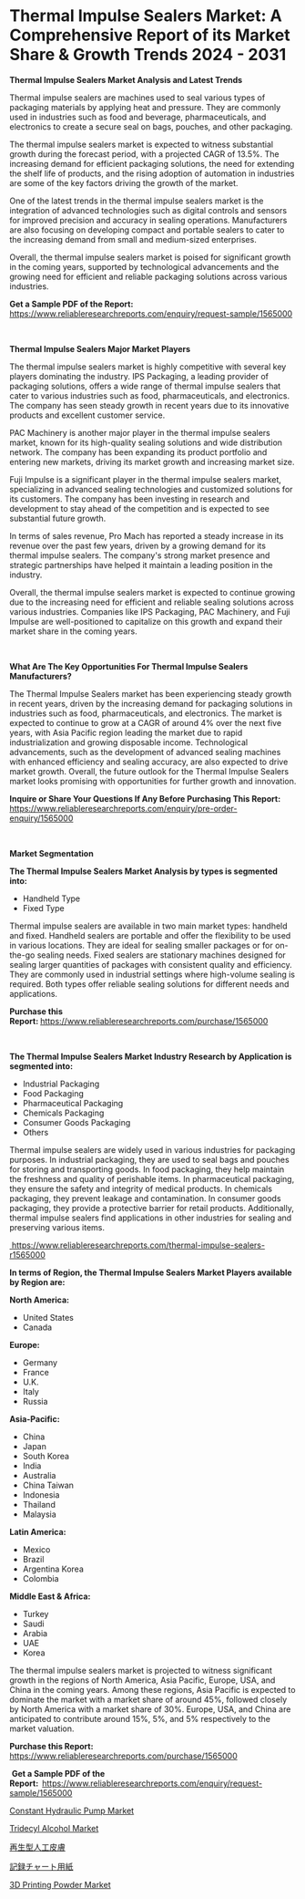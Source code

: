 <p><h1>Thermal Impulse Sealers Market: A Comprehensive Report of its Market Share & Growth Trends 2024 - 2031</h1></p><p><strong>Thermal Impulse Sealers Market Analysis and Latest Trends</strong></p>
<p><p>Thermal impulse sealers are machines used to seal various types of packaging materials by applying heat and pressure. They are commonly used in industries such as food and beverage, pharmaceuticals, and electronics to create a secure seal on bags, pouches, and other packaging.</p><p>The thermal impulse sealers market is expected to witness substantial growth during the forecast period, with a projected CAGR of 13.5%. The increasing demand for efficient packaging solutions, the need for extending the shelf life of products, and the rising adoption of automation in industries are some of the key factors driving the growth of the market.</p><p>One of the latest trends in the thermal impulse sealers market is the integration of advanced technologies such as digital controls and sensors for improved precision and accuracy in sealing operations. Manufacturers are also focusing on developing compact and portable sealers to cater to the increasing demand from small and medium-sized enterprises.</p><p>Overall, the thermal impulse sealers market is poised for significant growth in the coming years, supported by technological advancements and the growing need for efficient and reliable packaging solutions across various industries.</p></p>
<p><strong>Get a Sample PDF of the Report:&nbsp;</strong> <a href="https://www.reliableresearchreports.com/enquiry/request-sample/1565000">https://www.reliableresearchreports.com/enquiry/request-sample/1565000</a></p>
<p>&nbsp;</p>
<p><strong>Thermal Impulse Sealers Major Market Players</strong></p>
<p><p>The thermal impulse sealers market is highly competitive with several key players dominating the industry. IPS Packaging, a leading provider of packaging solutions, offers a wide range of thermal impulse sealers that cater to various industries such as food, pharmaceuticals, and electronics. The company has seen steady growth in recent years due to its innovative products and excellent customer service.</p><p>PAC Machinery is another major player in the thermal impulse sealers market, known for its high-quality sealing solutions and wide distribution network. The company has been expanding its product portfolio and entering new markets, driving its market growth and increasing market size.</p><p>Fuji Impulse is a significant player in the thermal impulse sealers market, specializing in advanced sealing technologies and customized solutions for its customers. The company has been investing in research and development to stay ahead of the competition and is expected to see substantial future growth.</p><p>In terms of sales revenue, Pro Mach has reported a steady increase in its revenue over the past few years, driven by a growing demand for its thermal impulse sealers. The company's strong market presence and strategic partnerships have helped it maintain a leading position in the industry.</p><p>Overall, the thermal impulse sealers market is expected to continue growing due to the increasing need for efficient and reliable sealing solutions across various industries. Companies like IPS Packaging, PAC Machinery, and Fuji Impulse are well-positioned to capitalize on this growth and expand their market share in the coming years.</p></p>
<p>&nbsp;</p>
<p><strong>What Are The Key Opportunities For Thermal Impulse Sealers Manufacturers?</strong></p>
<p><p>The Thermal Impulse Sealers market has been experiencing steady growth in recent years, driven by the increasing demand for packaging solutions in industries such as food, pharmaceuticals, and electronics. The market is expected to continue to grow at a CAGR of around 4% over the next five years, with Asia Pacific region leading the market due to rapid industrialization and growing disposable income. Technological advancements, such as the development of advanced sealing machines with enhanced efficiency and sealing accuracy, are also expected to drive market growth. Overall, the future outlook for the Thermal Impulse Sealers market looks promising with opportunities for further growth and innovation.</p></p>
<p><strong>Inquire or Share Your Questions If Any Before Purchasing This Report:</strong> <a href="https://www.reliableresearchreports.com/enquiry/pre-order-enquiry/1565000">https://www.reliableresearchreports.com/enquiry/pre-order-enquiry/1565000</a></p>
<p>&nbsp;</p>
<p><strong>Market Segmentation</strong></p>
<p><strong>The Thermal Impulse Sealers Market Analysis by types is segmented into:</strong></p>
<p><ul><li>Handheld Type</li><li>Fixed Type</li></ul></p>
<p><p>Thermal impulse sealers are available in two main market types: handheld and fixed. Handheld sealers are portable and offer the flexibility to be used in various locations. They are ideal for sealing smaller packages or for on-the-go sealing needs. Fixed sealers are stationary machines designed for sealing larger quantities of packages with consistent quality and efficiency. They are commonly used in industrial settings where high-volume sealing is required. Both types offer reliable sealing solutions for different needs and applications.</p></p>
<p><strong>Purchase this Report:&nbsp;</strong><a href="https://www.reliableresearchreports.com/purchase/1565000">https://www.reliableresearchreports.com/purchase/1565000</a></p>
<p>&nbsp;</p>
<p><strong>The Thermal Impulse Sealers Market Industry Research by Application is segmented into:</strong></p>
<p><ul><li>Industrial Packaging</li><li>Food Packaging</li><li>Pharmaceutical Packaging</li><li>Chemicals Packaging</li><li>Consumer Goods Packaging</li><li>Others</li></ul></p>
<p><p>Thermal impulse sealers are widely used in various industries for packaging purposes. In industrial packaging, they are used to seal bags and pouches for storing and transporting goods. In food packaging, they help maintain the freshness and quality of perishable items. In pharmaceutical packaging, they ensure the safety and integrity of medical products. In chemicals packaging, they prevent leakage and contamination. In consumer goods packaging, they provide a protective barrier for retail products. Additionally, thermal impulse sealers find applications in other industries for sealing and preserving various items.</p></p>
<p><a href="https://www.reliableresearchreports.com/thermal-impulse-sealers-r1565000">&nbsp;https://www.reliableresearchreports.com/thermal-impulse-sealers-r1565000</a></p>
<p><strong>In terms of Region, the Thermal Impulse Sealers Market Players available by Region are:</strong></p>
<p>
    <p> <strong> North America: </strong>
        <ul>
            <li>United States</li>
            <li>Canada</li>
        </ul>
        </p> 
    <p> <strong> Europe: </strong>
        <ul>
            <li>Germany</li>
            <li>France</li>
            <li>U.K.</li>
            <li>Italy</li>
            <li>Russia</li>
        </ul>
        </p> 
    <p> <strong> Asia-Pacific: </strong>
        <ul>
            <li>China</li>
            <li>Japan</li>
            <li>South Korea</li>
            <li>India</li>
            <li>Australia</li>
            <li>China Taiwan</li>
            <li>Indonesia</li>
            <li>Thailand</li>
            <li>Malaysia</li>
        </ul>
        </p> 
    <p> <strong> Latin America: </strong>
        <ul>
            <li>Mexico</li>
            <li>Brazil</li>
            <li>Argentina Korea</li>
            <li>Colombia</li>
        </ul>
        </p> 
    <p> <strong> Middle East & Africa: </strong>
        <ul>
            <li>Turkey</li>
            <li>Saudi</li>
            <li>Arabia</li>
            <li>UAE</li>
            <li>Korea</li>
        </ul>
    </p>
    </p>
<p><p>The thermal impulse sealers market is projected to witness significant growth in the regions of North America, Asia Pacific, Europe, USA, and China in the coming years. Among these regions, Asia Pacific is expected to dominate the market with a market share of around 45%, followed closely by North America with a market share of 30%. Europe, USA, and China are anticipated to contribute around 15%, 5%, and 5% respectively to the market valuation.</p></p>
<p><strong>Purchase this Report: </strong><a href="https://www.reliableresearchreports.com/purchase/1565000">https://www.reliableresearchreports.com/purchase/1565000</a></p>
<p>&nbsp;<strong>Get a Sample PDF of the Report:&nbsp;&nbsp;</strong><a href="https://www.reliableresearchreports.com/enquiry/request-sample/1565000">https://www.reliableresearchreports.com/enquiry/request-sample/1565000</a></p>
<p><strong></strong></p>
<p><p><a href="https://medium.com/@hskdk2672/analyzing-constant-hydraulic-pump-market-global-industry-perspective-and-forecast-2024-to-2031-3f6d8e404af4">Constant Hydraulic Pump Market</a></p><p><a href="https://issuu.com/reportprime-2/docs/tridecyl-alcohol-market-size-2030.pptx">Tridecyl Alcohol Market</a></p><p><a href="https://github.com/laurenreichert/Market-Research-Report-List-1/blob/main/453778036455.md">再生型人工皮膚</a></p><p><a href="https://github.com/vtbvgl20191192/Market-Research-Report-List-1/blob/main/293139236454.md">記録チャート用紙</a></p><p><a href="https://issuu.com/reportprime-2/docs/3d-printing-powder-market-size-2030.pptx">3D Printing Powder Market</a></p></p>